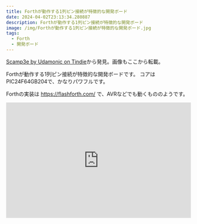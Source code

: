 ```yaml
---
title: Forthが動作する1列ピン接続が特徴的な開発ボード
date: 2024-04-02T23:13:34.280887
description: Forthが動作する1列ピン接続が特徴的な開発ボード
image: /img/Forthが動作する1列ピン接続が特徴的な開発ボード.jpg
tags:
  - Forth
  - 開発ボード
---
```

[Scamp3e by Udamonic on Tindie](https://www.tindie.com/products/johncatsoulis/scamp3e/)から発見。画像もここから転載。

Forthが動作する1列ピン接続が特徴的な開発ボードです。
コアはPIC24F64GB204で、かなりパワフルです。

Forthの実装は https://flashforth.com/ で、AVRなどでも動くもののようです。

<iframe width="100%" height="315" src="https://www.youtube.com/embed/1q7XsMH8dvk" title="YouTube video player" frameborder="0" allow="accelerometer; autoplay; clipboard-write; encrypted-media; gyroscope; picture-in-picture" allowfullscreen></iframe>

